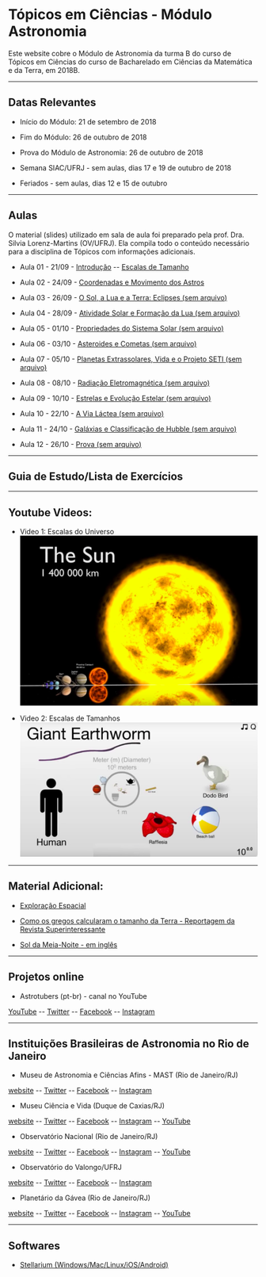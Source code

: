 # Tópicos em Ciências - Módulo Astronomia   

Este website cobre o Módulo de Astronomia da turma B do curso de Tópicos em Ciências do curso de Bacharelado em Ciências da Matemática e da Terra, em 2018B.

___

## Datas Relevantes

 - Início do Módulo: 21 de setembro de 2018

 - Fim do Módulo: 26 de outubro de 2018

 - Prova do Módulo de Astronomia: 26 de outubro de 2018

 - Semana SIAC/UFRJ - sem aulas, dias 17 e 19 de outubro de 2018

 - Feriados - sem aulas, dias 12 e 15 de outubro

___

## Aulas

O material (slides) utilizado em sala de aula foi preparado pela prof. Dra. Silvia Lorenz-Martins (OV/UFRJ). Ela compila todo o conteúdo necessário para a disciplina de Tópicos com informações adicionais.

- Aula 01 - 21/09 - [Introdução](./lectures/aula1carreira.pdf) -- [Escalas de Tamanho](./lectures/aula2_Escalas.pdf) 

- Aula 02 - 24/09 - [Coordenadas e Movimento dos Astros](./lectures/aula4_Movimento_Terra.pdf)

- Aula 03 - 26/09 - [O Sol, a Lua e a Terra: Eclipses (sem arquivo)]()

- Aula 04 - 28/09 - [Atividade Solar e Formação da Lua (sem arquivo)]()

- Aula 05 - 01/10 - [Propriedades do Sistema Solar (sem arquivo)]()

- Aula 06 - 03/10 - [Asteroides e Cometas (sem arquivo)]()

- Aula 07 - 05/10 - [Planetas Extrassolares, Vida e o Projeto SETI (sem arquivo)]()

- Aula 08 - 08/10 - [Radiação Eletromagnética (sem arquivo)]()

- Aula 09 - 10/10 - [Estrelas e Evolução Estelar (sem arquivo)]()

- Aula 10 - 22/10 - [A Via Láctea (sem arquivo)]()

- Aula 11 - 24/10 - [Galáxias e Classificação de Hubble (sem arquivo)]()

- Aula 12 - 26/10 - [Prova (sem arquivo)]()

___

## Guia de Estudo/Lista de Exercícios

___

## Youtube Videos: 

 - Video 1: Escalas do Universo
[![Escalas do Universo em 3D](./images/aula1.png)](https://www.youtube.com/watch?v=i93Z7zljQ7I "Escalas do Universo em 3D") 

- Video 2: Escalas de Tamanhos
[![Escalas de Tamanhos](./images/aula1.1.png)](https://www.youtube.com/watch?v=5AAR7bNSM_s "Escalas de Tamanhos") 

___

## Material Adicional: 

- [Exploração Espacial](./lectures/aula3_Exploracao_Espacial.pdf)

- [Como os gregos calcularam o tamanho da Terra - Reportagem da Revista Superinteressante](https://super.abril.com.br/mundo-estranho/como-os-gregos-calcularam-a-circunferencia-da-terra-ha-2200-anos/)

- [Sol da Meia-Noite - em inglês](https://www.scienceabc.com/pure-sciences/midnight-sun-what-is-it-and-why-does-it-occur.html)

___

## Projetos online

- Astrotubers (pt-br) - canal no YouTube

[YouTube](https://www.youtube.com/channel/UCGYBY4KaFYmkEKAGLL07BXw) -- [Twitter](https://twitter.com/astrotubers) -- [Facebook](https://www.facebook.com/AstroTubers/) -- [Instagram](https://www.instagram.com/astrotubers/)

___

## Instituições Brasileiras de Astronomia no Rio de Janeiro

- Museu de Astronomia e Ciências Afins - MAST (Rio de Janeiro/RJ)

[website](http://mast.br/pt-br/) -- [Twitter](https://twitter.com/MuseuAstronomia) -- [Facebook](https://www.facebook.com/museuastronomia/) -- [Instagram](https://www.instagram.com/museudeastronomia/)

- Museu Ciência e Vida (Duque de Caxias/RJ)

[website](http://www.museucienciaevida.com.br/) -- [Twitter](https://twitter.com/muscienciaevida) -- [Facebook](https://www.facebook.com/museucienciaevida) -- [Instagram](https://www.instagram.com/museucienciaevida/) -- [YouTube](https://www.youtube.com/channel/UCdzjlZMZafNlcAhq_Tz0jYg)

- Observatório Nacional (Rio de Janeiro/RJ)

[website](http://on.br/index.php/pt-br/) -- [Twitter](https://twitter.com/ON_MCTIC) -- [Facebook](https://www.facebook.com/observatorionacional) -- [Instagram](https://www.instagram.com/observatorionacional/) -- [YouTube](https://www.youtube.com/user/observatorionacional)

- Observatório do Valongo/UFRJ

[website](http://www.ov.ufrj.br) -- [Twitter](https://twitter.com/ValongoUFRJ) -- [Facebook](https://www.facebook.com/ValongoUFRJ/) -- [Instagram](https://www.instagram.com/valongoufrj/)

- Planetário da Gávea (Rio de Janeiro/RJ)

[website](http://www.planetariodorio.com.br/) -- [Twitter](https://twitter.com/planetariodorio) -- [Facebook](https://www.facebook.com/planetariodorio) -- [Instagram](https://www.instagram.com/planetariodorio/) -- [YouTube](https://www.youtube.com/channel/UCR39LWTg5jw3Ibwk8Vp_LVA)

___

## Softwares

- [Stellarium (Windows/Mac/Linux/iOS/Android)](https://stellarium.org/pt/)

